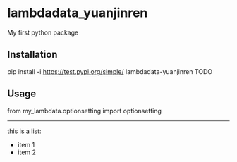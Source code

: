 # lambdadata_yuanjinren
My first python package

## Installation

pip install -i https://test.pypi.org/simple/ lambdadata-yuanjinren
TODO

## Usage

from my_lambdata.optionsetting import optionsetting

<hr>

this is a list:

 + item 1
 + item 2
